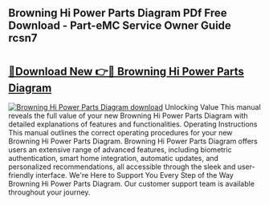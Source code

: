 ## Browning Hi Power Parts Diagram PDf Free Download - Part-eMC Service Owner Guide rcsn7

# <h2><a href="http://dfnhed1.blite.top/?on=Browning+Hi+Power+Parts+Diagram">🔗Download New 👉🔴 Browning Hi Power Parts Diagram</a></h2>

[![Browning Hi Power Parts Diagram download](https://i.imgur.com/lujVjoI.png)](http://dfnhed1.blite.top/?on=Browning+Hi+Power+Parts+Diagram)
Unlocking Value This manual reveals the full value of your new Browning Hi Power Parts Diagram with detailed explanations of features and functionalities. Operating Instructions This manual outlines the correct operating procedures for your new Browning Hi Power Parts Diagram. Browning Hi Power Parts Diagram offers users an extensive range of advanced features, including biometric authentication, smart home integration, automatic updates, and personalized recommendations, all accessible through the sleek and user-friendly interface. We're Here to Support You Every Step of the Way Browning Hi Power Parts Diagram. Our customer support team is available throughout your journey.

